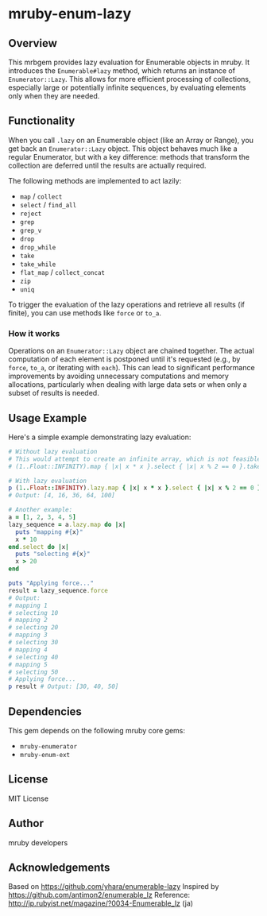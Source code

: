 # mruby-enum-lazy

## Overview

This mrbgem provides lazy evaluation for Enumerable objects in mruby. It introduces the `Enumerable#lazy` method, which returns an instance of `Enumerator::Lazy`. This allows for more efficient processing of collections, especially large or potentially infinite sequences, by evaluating elements only when they are needed.

## Functionality

When you call `.lazy` on an Enumerable object (like an Array or Range), you get back an `Enumerator::Lazy` object. This object behaves much like a regular Enumerator, but with a key difference: methods that transform the collection are deferred until the results are actually required.

The following methods are implemented to act lazily:

- `map` / `collect`
- `select` / `find_all`
- `reject`
- `grep`
- `grep_v`
- `drop`
- `drop_while`
- `take`
- `take_while`
- `flat_map` / `collect_concat`
- `zip`
- `uniq`

To trigger the evaluation of the lazy operations and retrieve all results (if finite), you can use methods like `force` or `to_a`.

### How it works

Operations on an `Enumerator::Lazy` object are chained together. The actual computation of each element is postponed until it's requested (e.g., by `force`, `to_a`, or iterating with `each`). This can lead to significant performance improvements by avoiding unnecessary computations and memory allocations, particularly when dealing with large data sets or when only a subset of results is needed.

## Usage Example

Here's a simple example demonstrating lazy evaluation:

```ruby
# Without lazy evaluation
# This would attempt to create an infinite array, which is not feasible.
# (1..Float::INFINITY).map { |x| x * x }.select { |x| x % 2 == 0 }.take(5).to_a

# With lazy evaluation
p (1..Float::INFINITY).lazy.map { |x| x * x }.select { |x| x % 2 == 0 }.take(5).force
# Output: [4, 16, 36, 64, 100]

# Another example:
a = [1, 2, 3, 4, 5]
lazy_sequence = a.lazy.map do |x|
  puts "mapping #{x}"
  x * 10
end.select do |x|
  puts "selecting #{x}"
  x > 20
end

puts "Applying force..."
result = lazy_sequence.force
# Output:
# mapping 1
# selecting 10
# mapping 2
# selecting 20
# mapping 3
# selecting 30
# mapping 4
# selecting 40
# mapping 5
# selecting 50
# Applying force...
p result # Output: [30, 40, 50]
```

## Dependencies

This gem depends on the following mruby core gems:

- `mruby-enumerator`
- `mruby-enum-ext`

## License

MIT License

## Author

mruby developers

## Acknowledgements

Based on <https://github.com/yhara/enumerable-lazy>
Inspired by <https://github.com/antimon2/enumerable_lz>
Reference: <http://jp.rubyist.net/magazine/?0034-Enumerable_lz> (ja)
